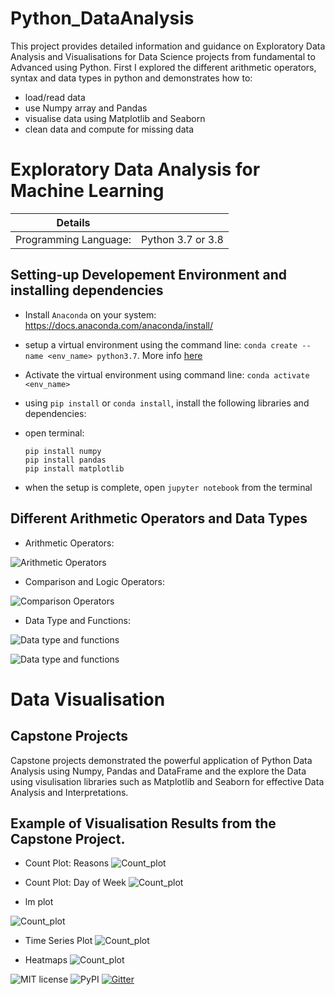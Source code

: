 # Python_DataAnalysis
 
 This project provides detailed information and guidance on Exploratory Data Analysis and Visualisations for Data Science projects from fundamental to Advanced using Python. First I explored the different arithmetic operators, syntax and data types in python and demonstrates how to:

 - load/read data 
 - use Numpy array and Pandas
 - visualise data using Matplotlib and Seaborn
 - clean data and compute for missing data

# Exploratory Data Analysis for Machine Learning 

| Details            |              |
|-----------------------|---------------|
| Programming Language: |  Python 3.7 or 3.8 |


## Setting-up Developement Environment and installing dependencies 

- Install `Anaconda` on your system: https://docs.anaconda.com/anaconda/install/

- setup a virtual environment using the command line: `conda create --name <env_name> python3.7`. More info [here](https://docs.conda.io/projects/conda/en/latest/user-guide/tasks/manage-environments.html?highlight=environment#creating-an-environment-from-an-environment-yml-file)

- Activate the virtual environment using command line: `conda activate <env_name>`

- using `pip install` or `conda install`, install the following libraries and dependencies:

* open terminal:
   ```
   pip install numpy
   pip install pandas
   pip install matplotlib
   ```
- when the setup is complete, open `jupyter notebook` from the terminal

## Different Arithmetic Operators and Data Types 

- Arithmetic Operators:

![Arithmetic Operators](./images/op_1a.png)

- Comparison and Logic Operators:

![Comparison Operators](./images/op_19a.png)

- Data Type and Functions:

![Data type and functions](./images/OP_21a.png)


![Data type and functions](./images/operators1a.png)


# Data Visualisation

## Capstone Projects

Capstone projects demonstrated the powerful application of Python Data Analysis using Numpy, Pandas and DataFrame and the explore the Data using visulisation libraries such as Matplotlib and Seaborn for effective Data Analysis and Interpretations.

## Example of Visualisation Results from the Capstone Project.

- Count Plot: Reasons
![Count_plot](./images/countplot_reasons.png)

- Count Plot: Day of Week
![Count_plot](./images/Day_of_week_Countplot.png)

- lm plot

![Count_plot](./images/lmplot.png)

- Time Series Plot
![Count_plot](./images/traffic_plot.png)

- Heatmaps
![Count_plot](./images/heatmap.png)






![MIT license](https://img.shields.io/badge/License-MIT-blue.svg) ![PyPI](https://img.shields.io/pypi/v/fairlearn?color=blue) [![Gitter](https://badges.gitter.im/fairlearn/community.svg)](https://gitter.im/fairlearn/community?utm_source=badge&utm_medium=badge&utm_campaign=pr-badge) 
